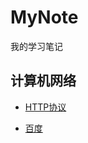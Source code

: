 # MyNote
我的学习笔记
## 计算机网络
* [HTTP协议](http://htmlpreview.github.io/?https://github.com/CappuccinoZero/MyNote/blob/master/Note/计算机网络/HTTPS协议.html)

* [百度](https://www.baidu.com)
